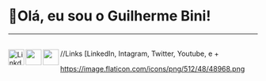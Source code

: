 <h1>👋Olá, eu sou o Guilherme Bini!</h1> <hr> <br> 
//Links [LinkedIn, Intagram, Twitter, Youtube, e +
<a target="_blank" href="https://www.linkedin.com/in/guilhermebini">
  <img align="left" alt="LinkdeIN" width="32px" src="https://cdn.jsdelivr.net/npm/simple-icons@v3/icons/linkedin.svg" />
<a target="_blank" href="https://www.instagram.com/guilhermebinii/">
  <img align="left" alt"Instagram" width="32px" src="https://cdn.jsdelivr.net/npm/simple-icons@v3/icons/instagram.svg" />
<a target ="_blank" href"https://twitter.com/GuilhermeBinii">
  <img align="left" alt"Twitter" width="32px" src="https://img.icons8.com/metro/452/twitter.png" />

https://image.flaticon.com/icons/png/512/48/48968.png

